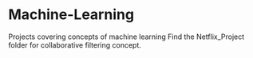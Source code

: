 # Machine-Learning
Projects covering concepts of machine learning
Find the Netflix_Project folder for collaborative filtering concept.
